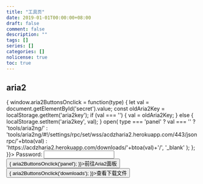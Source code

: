 ```yaml
---
title: "工具页"
date: 2019-01-01T00:00:00+08:00
draft: false
comment: false
description: ""
tags: []
series: []
categories: []
nolicense: true
toc: true
---
```


## aria2


<section onLoad={() => {
  window.aria2ButtonsOnclick = function(type) {
    let val = document.getElementById('secret').value;
    const oldAria2Key = localStorage.getItem('aria2key');
    if (val === '') { val = oldAria2Key; }
    else { localStorage.setItem('aria2key', val); }
    open( type === 'panel' 
      ? val === '' 
        ? 'tools/aria2ng/' 
        : 'tools/aria2ng/#!/settings/rpc/set/wss/acdzharia2.herokuapp.com/443/jsonrpc/'+btoa(val)
      : 'https://acdzharia2.herokuapp.com/downloads/'+btoa(val)+'/',
      '_blank'
    );
  };
}}>
    <label for="secret">Password:</label>
    <input id="secret" type="text" />
    <button id="panel" onClick={() => { aria2ButtonsOnclick('panel'); }}>前往Aria2面板</button>
    <button id="downloads" onClick={() => { aria2ButtonsOnclick('downloads'); }}>查看下载文件</button>
</section>